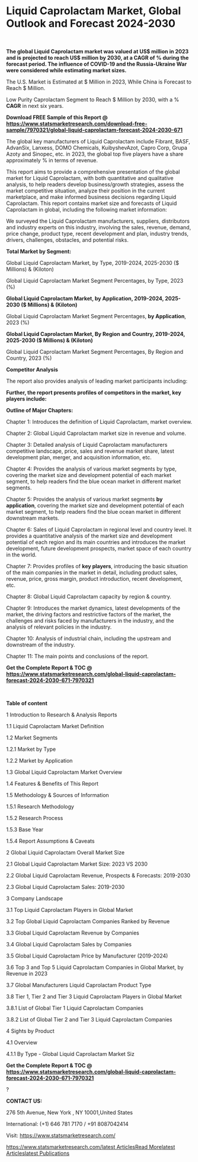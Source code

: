 <h1>Liquid Caprolactam Market, Global Outlook and Forecast 2024-2030</h1><br/><p><strong>The global Liquid Caprolactam market was valued at US$ million in 2023 and is projected to reach US$ million by 2030, at a <strong>CAGR</strong> of % during the forecast period. The influence of COVID-19 and the Russia-Ukraine War were considered while estimating market sizes.</strong></p>
 
 
 
 <p>The U.S. Market is Estimated at $ Million in 2023, While China is Forecast to Reach $ Million.</p>
 
 
 
 <p>Low Purity Caprolactam Segment to Reach $ Million by 2030, with a % <strong>CAGR</strong> in next six years.</p>
 
 
 
 <p><strong>Download FREE Sample of this Report @ <a href="https://www.statsmarketresearch.com/download-free-sample/7970321/global-liquid-caprolactam-forecast-2024-2030-671">https://www.statsmarketresearch.com/download-free-sample/7970321/global-liquid-caprolactam-forecast-2024-2030-671</a></strong></p>
 
 
 
 <p>The global key manufacturers of Liquid Caprolactam include Fibrant, BASF, AdvanSix, Lanxess, DOMO Chemicals, KuibyshevAzot, Capro Corp, Grupa Azoty and Sinopec, etc. in 2023, the global top five players have a share approximately % in terms of revenue.</p>
 
 
 
 <p>This report aims to provide a comprehensive presentation of the global market for Liquid Caprolactam, with both quantitative and qualitative analysis, to help readers develop business/growth strategies, assess the market competitive situation, analyze their position in the current marketplace, and make informed business decisions regarding Liquid Caprolactam. This report contains market size and forecasts of Liquid Caprolactam in global, including the following market information:</p>
 
 
 
 <p>We surveyed the Liquid Caprolactam manufacturers, suppliers, distributors and industry experts on this industry, involving the sales, revenue, demand, price change, product type, recent development and plan, industry trends, drivers, challenges, obstacles, and potential risks.</p>
 
 
 
 <p><strong>Total Market by Segment:</strong></p>
 
 
 
 <p>Global Liquid Caprolactam Market, by Type, 2019-2024, 2025-2030 ($ Millions) & (Kiloton)</p>
 
 
 
 <p>Global Liquid Caprolactam Market Segment Percentages, by Type, 2023 (%)</p>
 
 
 
 <p><strong>Global Liquid Caprolactam Market, <strong>by Application</strong>, 2019-2024, 2025-2030 ($ Millions) & (Kiloton)</strong></p>
 
 
 
 <p>Global Liquid Caprolactam Market Segment Percentages, <strong>by Application</strong>, 2023 (%)</p>
 
 
 
 <p><strong>Global Liquid Caprolactam Market, By Region and Country, 2019-2024, 2025-2030 ($ Millions) & (Kiloton)</strong></p>
 
 
 
 <p>Global Liquid Caprolactam Market Segment Percentages, By Region and Country, 2023 (%)</p>
 
 
 
 <p><strong>Competitor Analysis</strong></p>
 
 
 
 <p>The report also provides analysis of leading market participants including:</p>
 
 
 
 <p><strong>Further, the report presents profiles of competitors in the market, <strong>key players</strong> include:</strong></p>
 
 
 
 <p><strong>Outline of Major Chapters:</strong></p>
 
 
 
 <p>Chapter 1: Introduces the definition of Liquid Caprolactam, market overview.</p>
 
 
 
 <p>Chapter 2: Global Liquid Caprolactam market size in revenue and volume.</p>
 
 
 
 <p>Chapter 3: Detailed analysis of Liquid Caprolactam manufacturers competitive landscape, price, sales and revenue market share, latest development plan, merger, and acquisition information, etc.</p>
 
 
 
 <p>Chapter 4: Provides the analysis of various market segments by type, covering the market size and development potential of each market segment, to help readers find the blue ocean market in different market segments.</p>
 
 
 
 <p>Chapter 5: Provides the analysis of various market segments <strong>by application</strong>, covering the market size and development potential of each market segment, to help readers find the blue ocean market in different downstream markets.</p>
 
 
 
 <p>Chapter 6: Sales of Liquid Caprolactam in regional level and country level. It provides a quantitative analysis of the market size and development potential of each region and its main countries and introduces the market development, future development prospects, market space of each country in the world.</p>
 
 
 
 <p>Chapter 7: Provides profiles of <strong>key players</strong>, introducing the basic situation of the main companies in the market in detail, including product sales, revenue, price, gross margin, product introduction, recent development, etc.</p>
 
 
 
 <p>Chapter 8: Global Liquid Caprolactam capacity by region & country.</p>
 
 
 
 <p>Chapter 9: Introduces the market dynamics, latest developments of the market, the driving factors and restrictive factors of the market, the challenges and risks faced by manufacturers in the industry, and the analysis of relevant policies in the industry.</p>
 
 
 
 <p>Chapter 10: Analysis of industrial chain, including the upstream and downstream of the industry.</p>
 
 
 
 <p>Chapter 11: The main points and conclusions of the report.</p>
 
 
 
 <div><b>Get the Complete Report & TOC @ <a href="https://www.statsmarketresearch.com/global-liquid-caprolactam-forecast-2024-2030-671-7970321">https://www.statsmarketresearch.com/global-liquid-caprolactam-forecast-2024-2030-671-7970321</a></b></div>
 
 
 
 <p><br />
 
 <b>Table of content</b></p>
 
 
 
 <p>1 Introduction to Research & Analysis Reports<br />
 
 1.1 Liquid Caprolactam Market Definition<br />
 
 1.2 Market Segments<br />
 
 1.2.1 Market by Type<br />
 
 1.2.2 Market by Application<br />
 
 1.3 Global Liquid Caprolactam Market Overview<br />
 
 1.4 Features & Benefits of This Report<br />
 
 1.5 Methodology & Sources of Information<br />
 
 1.5.1 Research Methodology<br />
 
 1.5.2 Research Process<br />
 
 1.5.3 Base Year<br />
 
 1.5.4 Report Assumptions & Caveats<br />
 
 2 Global Liquid Caprolactam Overall Market Size<br />
 
 2.1 Global Liquid Caprolactam Market Size: 2023 VS 2030<br />
 
 2.2 Global Liquid Caprolactam Revenue, Prospects & Forecasts: 2019-2030<br />
 
 2.3 Global Liquid Caprolactam Sales: 2019-2030<br />
 
 3 Company Landscape<br />
 
 3.1 Top Liquid Caprolactam Players in Global Market<br />
 
 3.2 Top Global Liquid Caprolactam Companies Ranked by Revenue<br />
 
 3.3 Global Liquid Caprolactam Revenue by Companies<br />
 
 3.4 Global Liquid Caprolactam Sales by Companies<br />
 
 3.5 Global Liquid Caprolactam Price by Manufacturer (2019-2024)<br />
 
 3.6 Top 3 and Top 5 Liquid Caprolactam Companies in Global Market, by Revenue in 2023<br />
 
 3.7 Global Manufacturers Liquid Caprolactam Product Type<br />
 
 3.8 Tier 1, Tier 2 and Tier 3 Liquid Caprolactam Players in Global Market<br />
 
 3.8.1 List of Global Tier 1 Liquid Caprolactam Companies<br />
 
 3.8.2 List of Global Tier 2 and Tier 3 Liquid Caprolactam Companies<br />
 
 4 Sights by Product<br />
 
 4.1 Overview<br />
 
 4.1.1 By Type - Global Liquid Caprolactam Market Siz</p>
 
 
 
 <div><b>Get the Complete Report & TOC @ <a href="https://www.statsmarketresearch.com/global-liquid-caprolactam-forecast-2024-2030-671-7970321">https://www.statsmarketresearch.com/global-liquid-caprolactam-forecast-2024-2030-671-7970321</a></b></div>
 
 
 
 <p>? </p>
 
 
 
 <p><b>CONTACT US:</b><br />
 
 276 5th Avenue, New York , NY 10001,United States<br />
 
 International: (+1) 646 781 7170 / +91 8087042414<br />
 
 Visit: <a href="https://www.statsmarketresearch.com/">https://www.statsmarketresearch.com/</a><br />
 
 <a href="https://gyeongbokgung.com">https://www.statsmarketresearch.com/</a><a href="https://hallyeomaritime.com">latest Articles</a><a href="https://jingwansa.com">Read More</a><a href="https://nguoiviet.jp/">latest Articles</a><a href="https://www.intelmarketresearch.com/">latest Publications</a></p>